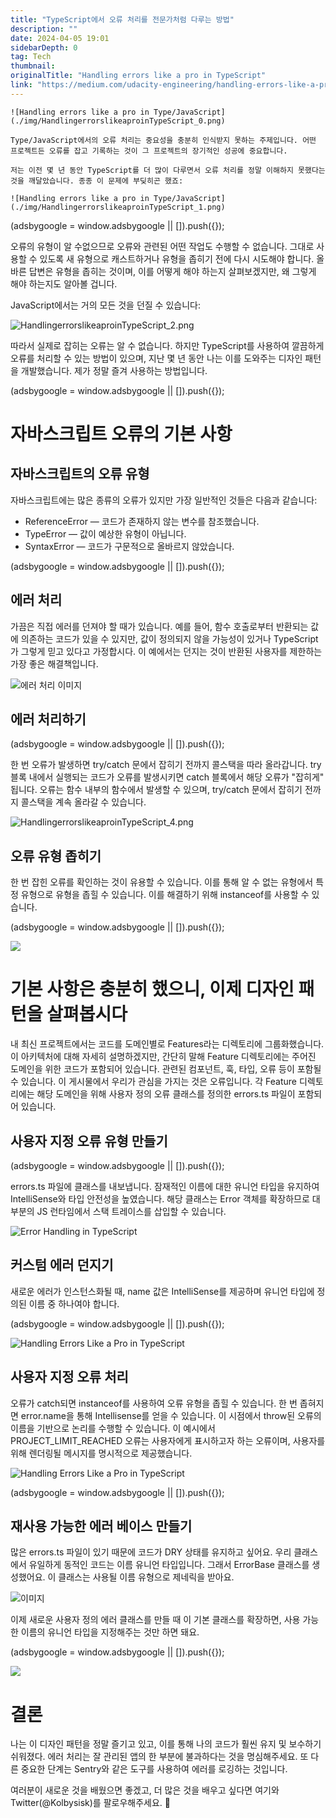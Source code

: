 ```yaml
---
title: "TypeScript에서 오류 처리를 전문가처럼 다루는 방법"
description: ""
date: 2024-04-05 19:01
sidebarDepth: 0
tag: Tech
thumbnail: 
originalTitle: "Handling errors like a pro in TypeScript"
link: "https://medium.com/udacity-engineering/handling-errors-like-a-pro-in-typescript-d7a314ad4991"
---
```



```
![Handling errors like a pro in Type/JavaScript](./img/HandlingerrorslikeaproinTypeScript_0.png)

Type/JavaScript에서의 오류 처리는 중요성을 충분히 인식받지 못하는 주제입니다. 어떤 프로젝트든 오류를 잡고 기록하는 것이 그 프로젝트의 장기적인 성공에 중요합니다.

저는 이전 몇 년 동안 TypeScript를 더 많이 다루면서 오류 처리를 정말 이해하지 못했다는 것을 깨달았습니다. 종종 이 문제에 부딪히곤 했죠:

![Handling errors like a pro in Type/JavaScript](./img/HandlingerrorslikeaproinTypeScript_1.png)
```

<!-- ui-log 수평형 -->
<ins class="adsbygoogle"
  style="display:block"
  data-ad-client="ca-pub-4877378276818686"
  data-ad-slot="9743150776"
  data-ad-format="auto"
  data-full-width-responsive="true"></ins>
<component is="script">
(adsbygoogle = window.adsbygoogle || []).push({});
</component>

오류의 유형이 알 수없으므로 오류와 관련된 어떤 작업도 수행할 수 없습니다. 그대로 사용할 수 있도록 새 유형으로 캐스트하거나 유형을 좁히기 전에 다시 시도해야 합니다. 올바른 답변은 유형을 좁히는 것이며, 이를 어떻게 해야 하는지 살펴보겠지만, 왜 그렇게 해야 하는지도 알아볼 겁니다.

JavaScript에서는 거의 모든 것을 던질 수 있습니다:

![HandlingerrorslikeaproinTypeScript_2.png](./img/HandlingerrorslikeaproinTypeScript_2.png)

따라서 실제로 잡히는 오류는 알 수 없습니다. 하지만 TypeScript를 사용하여 깔끔하게 오류를 처리할 수 있는 방법이 있으며, 지난 몇 년 동안 나는 이를 도와주는 디자인 패턴을 개발했습니다. 제가 정말 즐겨 사용하는 방법입니다.

<!-- ui-log 수평형 -->
<ins class="adsbygoogle"
  style="display:block"
  data-ad-client="ca-pub-4877378276818686"
  data-ad-slot="9743150776"
  data-ad-format="auto"
  data-full-width-responsive="true"></ins>
<component is="script">
(adsbygoogle = window.adsbygoogle || []).push({});
</component>

# 자바스크립트 오류의 기본 사항

## 자바스크립트의 오류 유형

자바스크립트에는 많은 종류의 오류가 있지만 가장 일반적인 것들은 다음과 같습니다:

- ReferenceError — 코드가 존재하지 않는 변수를 참조했습니다.
- TypeError — 값이 예상한 유형이 아닙니다.
- SyntaxError — 코드가 구문적으로 올바르지 않았습니다.

<!-- ui-log 수평형 -->
<ins class="adsbygoogle"
  style="display:block"
  data-ad-client="ca-pub-4877378276818686"
  data-ad-slot="9743150776"
  data-ad-format="auto"
  data-full-width-responsive="true"></ins>
<component is="script">
(adsbygoogle = window.adsbygoogle || []).push({});
</component>

## 에러 처리

가끔은 직접 에러를 던져야 할 때가 있습니다. 예를 들어, 함수 호출로부터 반환되는 값에 의존하는 코드가 있을 수 있지만, 값이 정의되지 않을 가능성이 있거나 TypeScript가 그렇게 믿고 있다고 가정합시다. 이 예에서는 던지는 것이 반환된 사용자를 제한하는 가장 좋은 해결책입니다.

![에러 처리 이미지](./img/HandlingerrorslikeaproinTypeScript_3.png)

## 에러 처리하기

<!-- ui-log 수평형 -->
<ins class="adsbygoogle"
  style="display:block"
  data-ad-client="ca-pub-4877378276818686"
  data-ad-slot="9743150776"
  data-ad-format="auto"
  data-full-width-responsive="true"></ins>
<component is="script">
(adsbygoogle = window.adsbygoogle || []).push({});
</component>

한 번 오류가 발생하면 try/catch 문에서 잡히기 전까지 콜스택을 따라 올라갑니다. try 블록 내에서 실행되는 코드가 오류를 발생시키면 catch 블록에서 해당 오류가 "잡히게" 됩니다. 오류는 함수 내부의 함수에서 발생할 수 있으며, try/catch 문에서 잡히기 전까지 콜스택을 계속 올라갈 수 있습니다.

![HandlingerrorslikeaproinTypeScript_4.png](./img/HandlingerrorslikeaproinTypeScript_4.png)

## 오류 유형 좁히기

한 번 잡힌 오류를 확인하는 것이 유용할 수 있습니다. 이를 통해 알 수 없는 유형에서 특정 유형으로 유형을 좁힐 수 있습니다. 이를 해결하기 위해 instanceof를 사용할 수 있습니다.

<!-- ui-log 수평형 -->
<ins class="adsbygoogle"
  style="display:block"
  data-ad-client="ca-pub-4877378276818686"
  data-ad-slot="9743150776"
  data-ad-format="auto"
  data-full-width-responsive="true"></ins>
<component is="script">
(adsbygoogle = window.adsbygoogle || []).push({});
</component>

<img src="./img/HandlingerrorslikeaproinTypeScript_5.png" />

# 기본 사항은 충분히 했으니, 이제 디자인 패턴을 살펴봅시다

내 최신 프로젝트에서는 코드를 도메인별로 Features라는 디렉토리에 그룹화했습니다. 이 아키텍처에 대해 자세히 설명하겠지만, 간단히 말해 Feature 디렉토리에는 주어진 도메인을 위한 코드가 포함되어 있습니다. 관련된 컴포넌트, 훅, 타입, 오류 등이 포함될 수 있습니다. 이 게시물에서 우리가 관심을 가지는 것은 오류입니다. 각 Feature 디렉토리에는 해당 도메인을 위해 사용자 정의 오류 클래스를 정의한 errors.ts 파일이 포함되어 있습니다.

## 사용자 지정 오류 유형 만들기

<!-- ui-log 수평형 -->
<ins class="adsbygoogle"
  style="display:block"
  data-ad-client="ca-pub-4877378276818686"
  data-ad-slot="9743150776"
  data-ad-format="auto"
  data-full-width-responsive="true"></ins>
<component is="script">
(adsbygoogle = window.adsbygoogle || []).push({});
</component>

errors.ts 파일에 클래스를 내보냅니다. 잠재적인 이름에 대한 유니언 타입을 유지하여 IntelliSense와 타입 안전성을 높였습니다. 해당 클래스는 Error 객체를 확장하므로 대부분의 JS 런타임에서 스택 트레이스를 삽입할 수 있습니다.

![Error Handling in TypeScript](./img/HandlingerrorslikeaproinTypeScript_6.png)

## 커스텀 에러 던지기

새로운 에러가 인스턴스화될 때, name 값은 IntelliSense를 제공하며 유니언 타입에 정의된 이름 중 하나여야 합니다.

<!-- ui-log 수평형 -->
<ins class="adsbygoogle"
  style="display:block"
  data-ad-client="ca-pub-4877378276818686"
  data-ad-slot="9743150776"
  data-ad-format="auto"
  data-full-width-responsive="true"></ins>
<component is="script">
(adsbygoogle = window.adsbygoogle || []).push({});
</component>

![Handling Errors Like a Pro in TypeScript](./img/HandlingerrorslikeaproinTypeScript_7.png)

## 사용자 지정 오류 처리

오류가 catch되면 instanceof를 사용하여 오류 유형을 좁힐 수 있습니다. 한 번 좁혀지면 error.name을 통해 Intellisense를 얻을 수 있습니다. 이 시점에서 throw된 오류의 이름을 기반으로 논리를 수행할 수 있습니다. 이 예시에서 PROJECT_LIMIT_REACHED 오류는 사용자에게 표시하고자 하는 오류이며, 사용자를 위해 렌더링될 메시지를 명시적으로 제공했습니다.

![Handling Errors Like a Pro in TypeScript](./img/HandlingerrorslikeaproinTypeScript_8.png)

<!-- ui-log 수평형 -->
<ins class="adsbygoogle"
  style="display:block"
  data-ad-client="ca-pub-4877378276818686"
  data-ad-slot="9743150776"
  data-ad-format="auto"
  data-full-width-responsive="true"></ins>
<component is="script">
(adsbygoogle = window.adsbygoogle || []).push({});
</component>

## 재사용 가능한 에러 베이스 만들기

많은 errors.ts 파일이 있기 때문에 코드가 DRY 상태를 유지하고 싶어요. 우리 클래스에서 유일하게 동적인 코드는 이름 유니언 타입입니다. 그래서 ErrorBase 클래스를 생성했어요. 이 클래스는 사용될 이름 유형으로 제네릭을 받아요.

![이미지](./img/HandlingerrorslikeaproinTypeScript_9.png)

이제 새로운 사용자 정의 에러 클래스를 만들 때 이 기본 클래스를 확장하면, 사용 가능한 이름의 유니언 타입을 지정해주는 것만 하면 돼요.

<!-- ui-log 수평형 -->
<ins class="adsbygoogle"
  style="display:block"
  data-ad-client="ca-pub-4877378276818686"
  data-ad-slot="9743150776"
  data-ad-format="auto"
  data-full-width-responsive="true"></ins>
<component is="script">
(adsbygoogle = window.adsbygoogle || []).push({});
</component>

<img src="./img/HandlingerrorslikeaproinTypeScript_10.png" />

# 결론

나는 이 디자인 패턴을 정말 즐기고 있고, 이를 통해 나의 코드가 훨씬 유지 및 보수하기 쉬워졌다. 에러 처리는 잘 관리된 앱의 한 부분에 불과하다는 것을 명심해주세요. 또 다른 중요한 단계는 Sentry와 같은 도구를 사용하여 에러를 로깅하는 것입니다.

여러분이 새로운 것을 배웠으면 좋겠고, 더 많은 것을 배우고 싶다면 여기와 Twitter(@Kolbysisk)를 팔로우해주세요. 🙏